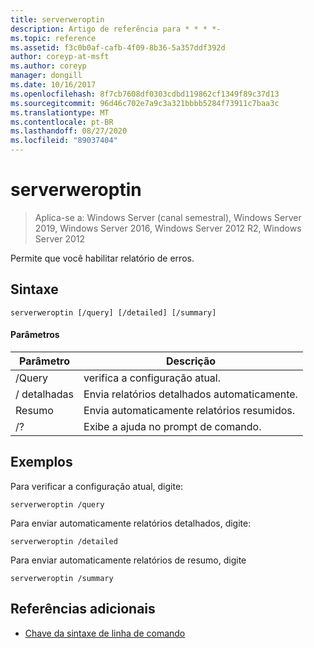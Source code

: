 ```yaml
---
title: serverweroptin
description: Artigo de referência para * * * *-
ms.topic: reference
ms.assetid: f3c0b0af-cafb-4f09-8b36-5a357ddf392d
author: coreyp-at-msft
ms.author: coreyp
manager: dongill
ms.date: 10/16/2017
ms.openlocfilehash: 8f7cb7608df0303cdbd119862cf1349f89c37d13
ms.sourcegitcommit: 96d46c702e7a9c3a321bbbb5284f73911c7baa3c
ms.translationtype: MT
ms.contentlocale: pt-BR
ms.lasthandoff: 08/27/2020
ms.locfileid: "89037404"
---
```

# <a name="serverweroptin"></a>serverweroptin

> Aplica-se a: Windows Server (canal semestral), Windows Server 2019, Windows Server 2016, Windows Server 2012 R2, Windows Server 2012

Permite que você habilitar relatório de erros.
## <a name="syntax"></a>Sintaxe
```
serverweroptin [/query] [/detailed] [/summary]
```
#### <a name="parameters"></a>Parâmetros
|Parâmetro|Descrição|
|-------|--------|
|/Query|verifica a configuração atual.|
|/ detalhadas|Envia relatórios detalhados automaticamente.|
|Resumo|Envia automaticamente relatórios resumidos.|
|/?|Exibe a ajuda no prompt de comando.|
## <a name="examples"></a>Exemplos
Para verificar a configuração atual, digite:
```
serverweroptin /query
```
Para enviar automaticamente relatórios detalhados, digite:
```
serverweroptin /detailed
```
Para enviar automaticamente relatórios de resumo, digite
```
serverweroptin /summary
```
## <a name="additional-references"></a>Referências adicionais
- [Chave da sintaxe de linha de comando](command-line-syntax-key.md)

